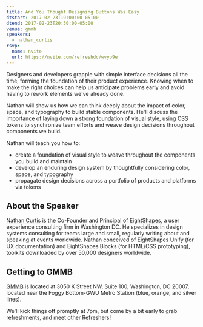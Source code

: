 ```yaml
---
title: And You Thought Designing Buttons Was Easy
dtstart: 2017-02-23T19:00:00-05:00
dtend: 2017-02-23T20:30:00-05:00
venue: gmmb
speakers:
  - nathan_curtis
rsvp:
  name: nvite
  url: https://nvite.com/refreshdc/wvyp9e
---
```


Designers and developers grapple with simple interface decisions all the time, forming the foundation of their product experience. Knowing when to make the right choices can help us anticipate problems early and avoid having to rework elements we've already done.

Nathan will show us how we can think deeply about the impact of color, space, and typography to build stable components. He'll discuss the importance of laying down a strong foundation of visual style, using CSS tokens to synchronize team efforts and weave design decisions throughout components we build.

Nathan will teach you how to:

- create a foundation of visual style to weave throughout the components you build and maintain
- develop an enduring design system by thoughtfully considering color, space, and typography
- propagate design decisions across a portfolio of products and platforms via tokens

## About the Speaker

[Nathan Curtis](https://twitter.com/nathanacurtis) is the Co-Founder and Principal of [EightShapes](http://eightshapes.com), a user experience consulting firm in Washington DC. He specializes in design systems consulting for teams large and small, regularly writing about and speaking at events worldwide. Nathan conceived of EightShapes Unify (for UX documentation) and EightShapes Blocks (for HTML/CSS prototyping), toolkits downloaded by over 50,000 designers worldwide.

## Getting to GMMB

[GMMB](https://gmmb.com) is located at 3050 K Street NW, Suite 100, Washington, DC 20007, located near the Foggy Bottom-GWU Metro Station (blue, orange, and silver lines).

We'll kick things off promptly at 7pm, but come by a bit early to grab refreshments, and meet other Refreshers!
